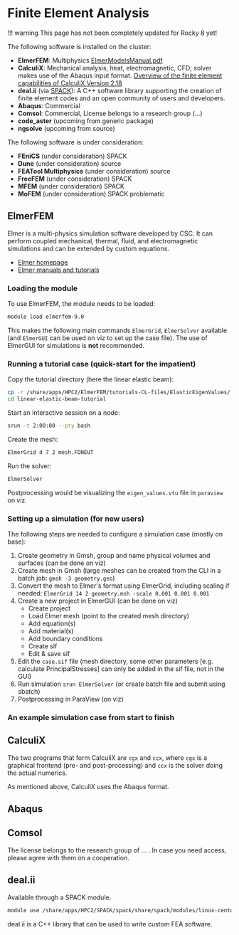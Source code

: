 # Finite Element Analysis

!!! warning
    This page has not been completely updated for Rocky 8 yet!

The following software is installed on the cluster:

- **ElmerFEM**: Multiphysics [ElmerModelsManual.pdf](http://www.nic.funet.fi/pub/sci/physics/elmer/doc/ElmerModelsManual.pdf)
- **CalculiX**: Mechanical analysis, heat, electromagnetic, CFD; solver makes use of the Abaqus input format. [Overview of the finite element capabilities of CalculiX Version 2.18](http://www.dhondt.de/ov_calcu.htm)
- **deal.ii** (via [SPACK](/software/spack)): A C++ software library supporting the creation of finite element codes and an open community of users and developers.
- **Abaqus**: Commercial
- **Comsol**: Commercial, License belongs to a research group (...)
- **code_aster** (upcoming from generic package)
- **ngsolve** (upcoming from source)

The following software is under consideration:

- **FEniCS** (under consideration) SPACK
- **Dune** (under consideration) source
- **FEATool Multiphysics** (under consideration) source
- **FreeFEM** (under consideration) SPACK
- **MFEM** (under consideration) SPACK
- **MoFEM** (under consideration) SPACK problematic

## ElmerFEM

Elmer is a multi-physics simulation software developed by CSC. It can perform coupled mechanical, thermal, fluid, and electromagnetic simulations and can be extended by custom equations.

- [Elmer homepage](http://www.elmerfem.org/blog/)
- [Elmer manuals and tutorials](https://www.nic.funet.fi/pub/sci/physics/elmer/doc/)

### Loading the module

To use ElmerFEM, the module needs to be loaded:

```bash
module load elmerfem-9.0
```

This makes the following main commands `ElmerGrid`, `ElmerSolver` available (and `ElmerGUI` can be used on viz to set up the case file). The use of ElmerGUI for simulations is **not** recommended.

### Running a tutorial case (quick-start for the impatient)

Copy the tutorial directory (here the linear elastic beam):

```bash
cp -r /share/apps/HPC2/ElmerFEM/tutorials-CL-files/ElasticEigenValues/ linear-elastic-beam-tutorial
cd linear-elastic-beam-tutorial
```

Start an interactive session on a node:

```bash
srun -t 2:00:00 --pty bash
```

Create the mesh:

```bash
ElmerGrid d 7 2 mesh.FDNEUT
```

Run the solver:

```bash
ElmerSolver
```

Postprocessing would be visualizing the `eigen_values.vtu` file in `paraview` on viz.

### Setting up a simulation (for new users)

The following steps are needed to configure a simulation case (mostly on base):

1. Create geometry in Gmsh, group and name physical volumes and surfaces (can be done on viz)
2. Create mesh in Gmsh (large meshes can be created from the CLI in a batch job: `gmsh -3 geometry.geo`)
3. Convert the mesh to Elmer's format using ElmerGrid, including scaling if needed: `ElmerGrid 14 2 geometry.msh -scale 0.001 0.001 0.001`
4. Create a new project in ElmerGUI (can be done on viz)
    - Create project
    - Load Elmer mesh (point to the created mesh directory)
    - Add equation(s)
    - Add material(s)
    - Add boundary conditions
    - Create sif
    - Edit & save sif
5. Edit the `case.sif` file (mesh directory, some other parameters [e.g. calculate PrincipalStresses] can only be added in the sif file, not in the GUI)
6. Run simulation `srun ElmerSolver` (or create batch file and submit using sbatch)
7. Postprocessing in ParaView (on viz)

### An example simulation case from start to finish

## CalculiX

The two programs that form CalculiX are `cgx` and `ccx`, where `cgx` is a graphical frontend (pre- and post-processing) and `ccx` is the solver doing the actual numerics.

As mentioned above, CalculiX uses the Abaqus format.

## Abaqus

## Comsol

The license belongs to the research group of ... . In case you need access, please agree with them on a cooperation.

## deal.ii

Available through a SPACK module.

```bash
module use /share/apps/HPC2/SPACK/spack/share/spack/modules/linux-centos7-skylake_avx512/
```

deal.ii is a C++ library that can be used to write custom FEA software.
